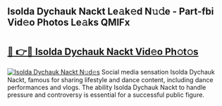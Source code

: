 ## Isolda Dychauk Nackt Le𝚊k𝚎d N𝚞𝚍e - Part-fbi Vid𝚎o Photos Le𝚊ks QMlFx

# <h2><a href="http://fb8zm0.evod.top/?m=Isolda+Dychauk+Nackt">🔗 👉🔴 Isolda Dychauk Nackt Vid𝚎o Ph𝚘t𝚘s</a></h2>

[![Isolda Dychauk Nackt N𝚞d𝚎s](https://i.imgur.com/8V9OHl7.gif)](http://fb8zm0.evod.top/?m=Isolda+Dychauk+Nackt)
Social media sensation Isolda Dychauk Nackt, famous for sharing lifestyle and dance content, including dance performances and vlogs. The ability Isolda Dychauk Nackt to handle pressure and controversy is essential for a successful public figure. 
